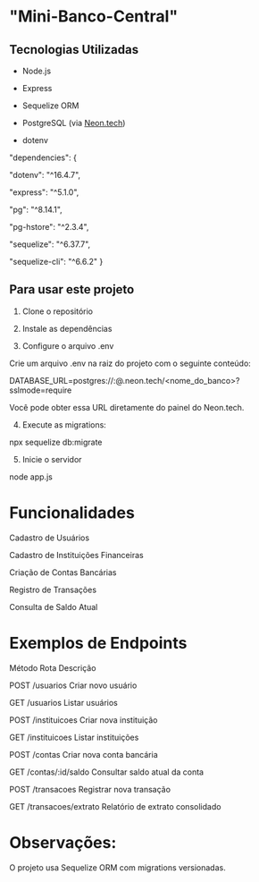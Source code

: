 #  "Mini-Banco-Central"

##  Tecnologias Utilizadas

- Node.js
  
- Express
  
- Sequelize ORM
  
- PostgreSQL (via [Neon.tech](https://neon.tech))
  
- dotenv


"dependencies": {

  "dotenv": "^16.4.7",
  
  "express": "^5.1.0",
  
  "pg": "^8.14.1",
  
  "pg-hstore": "^2.3.4",
  
  "sequelize": "^6.37.7",
  
  "sequelize-cli": "^6.6.2"
}

## Para usar este projeto

1. Clone o repositório

2. Instale as dependências

3. Configure o arquivo .env
   
Crie um arquivo .env na raiz do projeto com o seguinte conteúdo:

DATABASE_URL=postgres://<usuario>:<senha>@<host>.neon.tech/<nome_do_banco>?sslmode=require

Você pode obter essa URL diretamente do painel do Neon.tech.

4. Execute as migrations:
   
npx sequelize db:migrate

5. Inicie o servidor
   
node app.js

# Funcionalidades

 Cadastro de Usuários
 
 Cadastro de Instituições Financeiras
 
 Criação de Contas Bancárias
 
 Registro de Transações
 
 Consulta de Saldo Atual

# Exemplos de Endpoints

Método	        Rota	                          Descrição

POST	           /usuarios     	                Criar novo usuário

GET           	/usuarios	                      Listar usuários

POST	          /instituicoes 	                Criar nova instituição

GET	            /instituicoes	                  Listar instituições

POST           	/contas	                        Criar nova conta bancária

GET	             /contas/:id/saldo             	Consultar saldo atual da conta

POST	           /transacoes	                  Registrar nova transação

GET	            /transacoes/extrato	            Relatório de extrato consolidado

# Observações:
O projeto usa Sequelize ORM com migrations versionadas.

